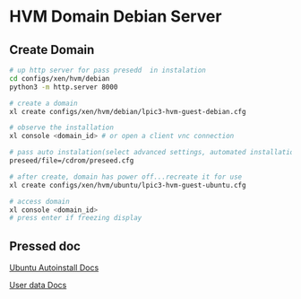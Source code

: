 # HVM Domain Debian Server

## Create Domain

```sh
# up http server for pass presedd  in instalation
cd configs/xen/hvm/debian
python3 -m http.server 8000

# create a domain
xl create configs/xen/hvm/debian/lpic3-hvm-guest-debian.cfg

# observe the installation
xl console <domain_id> # or open a client vnc connection

# pass auto instalation(select advanced settings, automated installation)
preseed/file=/cdrom/preseed.cfg

# after create, domain has power off...recreate it for use
xl create configs/xen/hvm/ubuntu/lpic3-hvm-guest-ubuntu.cfg

# access domain
xl console <domain_id>
# press enter if freezing display
```

## Pressed doc

[Ubuntu Autoinstall Docs](<https://docs.cloud-init.io/en/latest/reference/examples_library.html>)

[User data Docs](https://docs.cloud-init.io/en/latest/reference/modules.html)